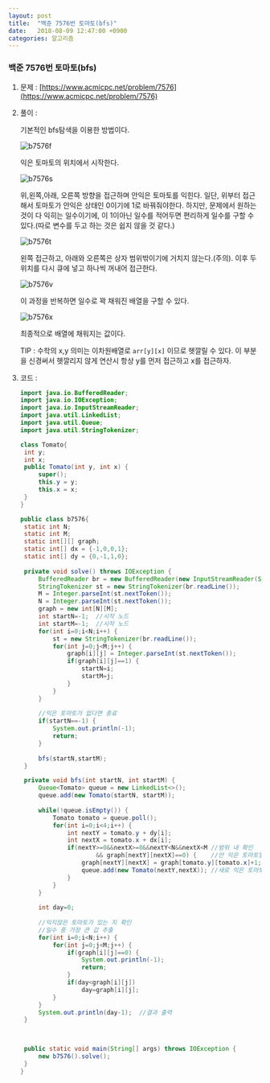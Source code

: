 ```yaml
---
layout: post
title:  "백준 7576번 토마토(bfs)"
date:   2018-08-09 12:47:00 +0900
categories: 알고리즘
---
```

### 백준 7576번 토마토(bfs)

1. 문제 : [https://www.acmicpc.net/problem/7576](https://www.acmicpc.net/problem/7576)

2. 풀이 :

   기본적인 bfs탐색을 이용한 방법이다. 

   ![b7576f](https://user-images.githubusercontent.com/33653318/43876662-0ed168e2-9bd1-11e8-94a3-106f735283ae.PNG)

   익은 토마토의 위치에서 시작한다.

   ![b7576s](https://user-images.githubusercontent.com/33653318/43876663-0efcdb58-9bd1-11e8-848f-27b72993a420.PNG)

   위,왼쪽,아래, 오른쪽 방향을 접근하며 안익은 토마토를 익힌다. 일단, 위부터 접근해서 토마토가 안익은 상태인 0이기에 1로 바꿔줘야한다. 하지만, 문제에서 원하는 것이 다 익히는 일수이기에, 이 1이아닌 일수를 적어두면 편리하게 일수를 구할 수 있다.(따로 변수를 두고 하는 것은 쉽지 않을 것 같다.) 

   ![b7576t](https://user-images.githubusercontent.com/33653318/43876664-0f24b344-9bd1-11e8-894f-c20988a8c8cd.PNG)

   왼쪽 접근하고, 아래와 오른쪽은 상자 범위밖이기에 거치지 않는다.(주의). 이후 두 위치를 다시 큐에 넣고 하나씩 꺼내어 접근한다.

   

   ![b7576v](https://user-images.githubusercontent.com/33653318/43876666-0f561a9c-9bd1-11e8-98ac-c421381f1b10.PNG)

   이 과정을 반복하면 일수로 꽉 채워진 배열을 구할 수 있다.

   ![b7576x](https://user-images.githubusercontent.com/33653318/43876667-0f8b8cc2-9bd1-11e8-8247-fb747600e423.PNG) 

   최종적으로 배열에 채워지는 값이다.

   

   TIP :  수학의 x,y 의미는 이차원배열로 `arr[y][x]` 이므로 헷깔릴 수 있다. 이 부분을 신경써서 헷깔리지 않게 연산시 항상 y를 먼저 접근하고 x를 접근하자. 

   

3. 코드 :

   ```java
   import java.io.BufferedReader;
   import java.io.IOException;
   import java.io.InputStreamReader;
   import java.util.LinkedList;
   import java.util.Queue;
   import java.util.StringTokenizer;
   
   class Tomato{
   	int y;
   	int x;
   	public Tomato(int y, int x) {
   		super();
   		this.y = y;
   		this.x = x;
   	}
   }
   
   public class b7576{
   	static int N;
   	static int M;
   	static int[][] graph;
   	static int[] dx = {-1,0,0,1};
   	static int[] dy = {0,-1,1,0};
   	
   	private void solve() throws IOException {
   		BufferedReader br = new BufferedReader(new InputStreamReader(System.in));
   		StringTokenizer st = new StringTokenizer(br.readLine());
   		M = Integer.parseInt(st.nextToken());
   		N = Integer.parseInt(st.nextToken());
   		graph = new int[N][M];
   		int startN=-1;	//시작 노드
   		int startM=-1;	//시작 노드
   		for(int i=0;i<N;i++) {
   			st = new StringTokenizer(br.readLine());
   			for(int j=0;j<M;j++) {
   				graph[i][j] = Integer.parseInt(st.nextToken());
   				if(graph[i][j]==1) {	
   					startN=i;
   					startM=j;
   				}
   			}
   		}
   		
   		//익은 토마토가 없다면 종료
   		if(startN==-1) {
   			System.out.println(-1);
   			return;
   		}
   		
   		bfs(startN,startM);
   	}
   
   	private void bfs(int startN, int startM) {
   		Queue<Tomato> queue = new LinkedList<>();
   		queue.add(new Tomato(startN, startM));
   		
   		while(!queue.isEmpty()) {
   			Tomato tomato = queue.poll();
   			for(int i=0;i<4;i++) {
   				int nextY = tomato.y + dy[i];
   				int nextX = tomato.x + dx[i];
   				if(nextY>=0&&nextX>=0&&nextY<N&&nextX<M	//범위 내 확인
   						&& graph[nextY][nextX]==0) {	//안 익은 토마토일 경우에만
   					graph[nextY][nextX] = graph[tomato.y][tomato.x]+1;	//이전 일수에 +1
   					queue.add(new Tomato(nextY,nextX));	//새로 익은 토마토 위치를 큐에 넣는다.
   				}
   			}
   		}
   		
   		int day=0;
   		
   		//익지않은 토마토가 있는 지 확인
   		//일수 중 가장 큰 값 추출
   		for(int i=0;i<N;i++) {
   			for(int j=0;j<M;j++) {
   				if(graph[i][j]==0) {
   					System.out.println(-1);
   					return;
   				}
   				if(day<graph[i][j])
   					day=graph[i][j];
   			}
   		}
   		System.out.println(day-1);	//결과 출력
   	}
   	
   
   
   	public static void main(String[] args) throws IOException {
   		new b7576().solve();
   	}
   }
   
   ```

   